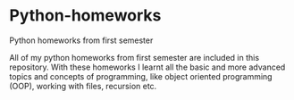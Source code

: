# Python-homeworks
Python homeworks from first semester

All of my python homeworks from first semester are included in this repository. With these homeworks I learnt all the basic and more advanced topics and concepts of programming, like object oriented programming (OOP), working with files, recursion etc. 
